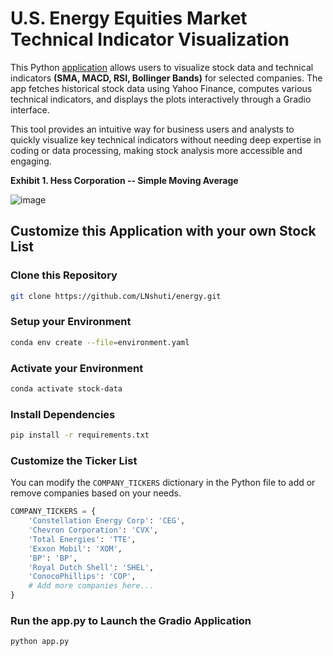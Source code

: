 # U.S. Energy Equities Market Technical Indicator Visualization 

This Python [application]([https://leoncensh-energy.hf.space) allows users to visualize stock data and technical indicators **(SMA, MACD, RSI, Bollinger Bands)** for selected companies. The app fetches historical stock data using Yahoo Finance, computes various technical indicators, and displays the plots interactively through a Gradio interface.

This tool provides an intuitive way for business users and analysts to quickly visualize key technical indicators without needing deep expertise in coding or data processing, making stock analysis more accessible and engaging.


**Exhibit 1. Hess Corporation -- Simple Moving Average**

![image](https://github.com/user-attachments/assets/d07415f3-59c2-4915-b59a-9b8b08ea7339)

## Customize this Application with your own Stock List

### Clone this Repository

```bash
git clone https://github.com/LNshuti/energy.git
```

### Setup your Environment
```bash
conda env create --file=environment.yaml
```

### Activate your Environment
```bash
conda activate stock-data
```

### Install Dependencies
```bash 
pip install -r requirements.txt
```

### Customize the Ticker List
You can modify the `COMPANY_TICKERS` dictionary in the Python file to add or remove companies based on your needs.

```python
COMPANY_TICKERS = {
    'Constellation Energy Corp': 'CEG',
    'Chevron Corporation': 'CVX',
    'Total Energies': 'TTE',
    'Exxon Mobil': 'XOM',
    'BP': 'BP',
    'Royal Dutch Shell': 'SHEL',
    'ConocoPhillips': 'COP',
    # Add more companies here...
}
```

### Run the **app.py** to Launch the Gradio Application
```bash
python app.py
```
